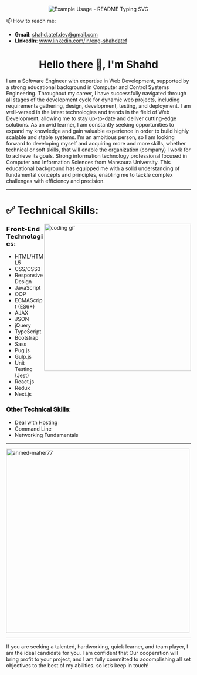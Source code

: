<!--------------------------------------- Slider --------------------------------------->
<p align="center">
  <img src="https://readme-typing-svg.demolab.com/?lines=Hello+There!+%F0%9F%96%90;This+is+Ahmed+Maher;Software+Engineer+%F0%9F%92%BB;Front+End+Developer&color=614CF7&weight=900&font=Fira%20Code&center=true&width=435&height=50&duration=4000&pause=1000" alt="Example Usage - README Typing SVG">
</p>

<!--------------------------------------- Contact --------------------------------------->

📫 How to reach me: 
  - **Gmail**<!--<a href="mailto: ahmedmaher.dev1@gmail.com" title="Go to Gmail" target="_blank"><img align="center" src="https://github.com/Ahmed-Maher77/Ahmed-Maher77/assets/112467034/cc8ca688-6813-4560-bb86-7511be08d50d" width="30" height="30"></a>-->:  shahd.atef.dev@gmail.com
  - **LInkedIn**<!--<a href="https://www.linkedin.com/in/ahmed-maher-algohary/" title="Go to LinkedIn" target="_blank"><img  src="https://raw.githubusercontent.com/rahuldkjain/github-profile-readme-generator/master/src/images/icons/Social/linked-in-alt.svg" alt="linkedin.com/in/ahmed-maher-algohary" height="15" width="15" /></a>-->:  www.linkedin.com/in/eng-shahdatef


<!--------------------------------------- Bio --------------------------------------->

<h1 align="center">Hello there 👋, I'm Shahd</h1>
I am a Software Engineer with expertise in Web Development, supported by a strong educational background in Computer and Control Systems Engineering. Throughout my career, I have successfully navigated through all stages of the development cycle for dynamic web projects, including requirements gathering, design, development, testing, and deployment. I am well-versed in the latest technologies and trends in the field of Web Development, allowing me to stay up-to-date and deliver cutting-edge solutions. As an avid learner, I am constantly seeking opportunities to expand my knowledge and gain valuable experience in order to build highly scalable and stable systems. I’m an ambitious person, so I am looking forward to developing myself and acquiring more and more skills, whether technical or soft skills, that will enable the organization (company) I work for to achieve its goals. Strong information technology professional focused in Computer and Information Sciences from Mansoura University. This educational background has equipped me with a solid understanding of fundamental concepts and principles, enabling me to tackle complex challenges with efficiency and precision.
<hr>
<!--------------------------------------- Tech Skills --------------------------------------->
<h1 align="left">✅ Technical Skills:</h1>
<!--------------------------------------- GIF --------------------------------------->
<img align="right" alt="coding gif" width="400" src="https://cdn.dribbble.com/users/1162077/screenshots/3848914/programmer.gif">
<h3>𝗙𝗿𝗼𝗻𝘁-𝗘𝗻𝗱 𝗧𝗲𝗰𝗵𝗻𝗼𝗹𝗼𝗴𝗶𝗲𝘀:</h3>

- <!--<img align="center" src="https://github.com/Ahmed-Maher77/Ahmed-Maher77/assets/112467034/0758fc66-c2a0-42a6-8ffc-8d6eec8ce486" alt="html5" width="15" height="15"/>-->HTML/HTML5 
- <!--<img align="center" src="https://github.com/Ahmed-Maher77/Ahmed-Maher77/assets/112467034/6d7f127b-1250-4770-bd07-0f8417c734c7" alt="css3" width="15" height="15"/> -->CSS/CSS3
- <!--<img align="center" src="https://github.com/Ahmed-Maher77/Ahmed-Maher77/assets/112467034/9d1b4d6d-9f18-47b2-b9cb-2fcd1c0a5445" alt="responsive design" width="15" height="15"/> -->Responsive Design
- <!--<img align="center" src="https://github.com/Ahmed-Maher77/Ahmed-Maher77/assets/112467034/9ad7b336-0ffe-46e1-b567-d7cc11e6d0fd" alt="javascript" width="15" height="15"/> -->JavaScript
- OOP
- <!--<img align="center" src="https://github.com/Ahmed-Maher77/Ahmed-Maher77/assets/112467034/5cfd8954-6681-45e9-8b12-5df8e1b02736" alt="ecmascript" width="15" height="15"/> -->ECMAScript (ES6+)
- <!--<img align="center" src="https://github.com/Ahmed-Maher77/Ahmed-Maher77/assets/112467034/e118a980-b4bb-4fee-90d7-c609feb47ccf" alt="ajax" width="15" height="15"/> -->AJAX
- <!--<img align="center" src="https://github.com/Ahmed-Maher77/Ahmed-Maher77/assets/112467034/b78a9504-ee73-429f-a639-a07cad009b45" alt="json" width="15" height="15"/> -->JSON
- <!--<img align="center" src="https://github.com/Ahmed-Maher77/Ahmed-Maher77/assets/112467034/372b6c23-c03b-40a4-bd42-1fbdda1d0495" alt="jquery" width="15" height="15"/> -->jQuery
- <!--<img align="center" src="https://github.com/Ahmed-Maher77/Ahmed-Maher77/assets/112467034/15f2cd8e-d702-41db-be62-94b773134e52" alt="typescript" width="15" height="15"/> -->TypeScript
- <!--<img align="center" src="https://github.com/Ahmed-Maher77/Ahmed-Maher77/assets/112467034/99b589c1-3d83-4e62-b828-d27011412fe8" alt="bootstrap" width="15" height="15"/> -->Bootstrap
- <!--<img align="center" src="https://github.com/Ahmed-Maher77/Ahmed-Maher77/assets/112467034/1bc1a894-68e9-4604-b4bc-4c9527f66c02" alt="sass" width="15" height="15"/> -->Sass
- <!--<img align="center" src="https://github.com/Ahmed-Maher77/Ahmed-Maher77/assets/112467034/029eedae-cd4a-48ee-ba75-4d1b1ca5f423" alt="pug.js" width="15" height="15"/> -->Pug.js
- <!--<img align="center" src="https://github.com/Ahmed-Maher77/Ahmed-Maher77/assets/112467034/589cfdc5-c886-46b4-b165-1947925cf2dc" alt="gulp.js" width="15" height="15"/> -->Gulp.js
- <!--<img align="center" src="https://github.com/Ahmed-Maher77/Ahmed-Maher77/assets/112467034/b28b33a1-0a73-4961-b915-d76ed18cf0f4" alt="jest" width="15" height="15"/> -->Unit Testing (Jest)
- <!--<img align="center" src="https://github.com/Ahmed-Maher77/Ahmed-Maher77/assets/112467034/018ee73c-2ea3-4256-92f5-f1f6ffee8d5d" alt="react.js" width="15" height="15"/> -->React.js
- <!--<img align="center" src="https://github.com/Ahmed-Maher77/Ahmed-Maher77/assets/112467034/488a106a-b07f-4ca3-8fd1-adeadc2b753d" alt="redux" width="15" height="15"/> -->Redux
- <!--<img align="center" src="https://github.com/Ahmed-Maher77/Ahmed-Maher77/assets/112467034/f1a04853-0229-4336-9f6f-1409a79b48af" alt="next.js" width="15" height="15"/> -->Next.js


<h3>𝐎𝐭𝐡𝐞𝐫 𝐓𝐞𝐜𝐡𝐧𝐢𝐜𝐚𝐥 𝐒𝐤𝐢𝐥𝐥𝐬:</h3>

- <!--<img align="center" src="https://github.com/Ahmed-Maher77/Ahmed-Maher77/assets/112467034/19ab987c-0567-422e-9e98-9b62ff3b75fa" alt="deal with hosting" width="15" height="15"/> -->Deal with Hosting
- <!--<img align="center" src="https://github.com/Ahmed-Maher77/Ahmed-Maher77/assets/112467034/115ccd16-ca78-4837-a3eb-b21170e7bdae" alt="command line" width="15" height="15"/> -->Command Line
- <!--<img align="center" src="https://github.com/Ahmed-Maher77/Ahmed-Maher77/assets/112467034/9acfc1fb-9e05-41df-98fa-000949d0ce70" alt="networking fundamentals" width="15" height="15"/> -->Networking Fundamentals

<!--------------------------------------- Graphs --------------------------------------->
<hr>
<p>
  <img width="500px" src="https://github-readme-stats.vercel.app/api/top-langs?username=ahmed-maher77&show_icons=true&locale=en&layout=compact" alt="ahmed-maher77" />
</p>

<!--
<p>
  <img width="500px" src="https://github-readme-stats.vercel.app/api?username=ahmed-maher77&show_icons=true&locale=en" alt="ahmed-maher77" />
</p>
<p>
  <img width="500px" src="https://github-readme-streak-stats.herokuapp.com/?user=ahmed-maher77&" alt="ahmed-maher77" />
</p>
-->
<!--------------------------------------- Brief --------------------------------------->
<hr>

<p align="left">If you are seeking a talented, hardworking, quick learner, and team player, I am the ideal candidate for you. I am confident that Our cooperation will bring profit to your project, and I am fully committed to accomplishing all set objectives to the best of my abilities. so let’s keep in touch!
</p>


<!--------------------------------------- Comments --------------------------------------->
<!-- <p align="left"> <a href="https://twitter.com/AhmedMa77068093" target="blank"><img src="https://img.shields.io/twitter/follow/ahmedma77068093?logo=twitter&style=for-the-badge" alt="ahmedma77068093" /></a> </p> 

- 🔭 I’m currently working on **JavaScript Projects**

- 🌱 I’m currently learning **Frontend Development**
- 📫 How to reach me **shahd.atef.dev@gmail.com**

- ⚡ Fun fact **I think I am funny**
-->
<!-- <a href="https://twitter.com/AhmedMa77068093" target="blank"><img align="center" src="https://raw.githubusercontent.com/rahuldkjain/github-profile-readme-generator/master/src/images/icons/Social/twitter.svg" alt="ahmedma77068093" height="20" width="20" /></a> &nbsp;
<a href="https://web.facebook.com/profile.php?id=100012154268952" target="blank"><img align="center" src="https://raw.githubusercontent.com/rahuldkjain/github-profile-readme-generator/master/src/images/icons/Social/facebook.svg" alt="https://web.facebook.com/profile.php?id=100012154268952" height="20" width="20" /></a> 
</p>
-->
<!--
<h1 align="left">📝 Programming Languages and Tools:</h1>
<p align="left"> <a href="https://www.arduino.cc/" title="Arduino" target="_blank" rel="noreferrer"> <img src="https://cdn.worldvectorlogo.com/logos/arduino-1.svg" alt="arduino" width="40" height="40"/> </a> &nbsp; <a href="https://getbootstrap.com" title="Bootstrap" target="_blank" rel="noreferrer"> <img src="https://raw.githubusercontent.com/devicons/devicon/master/icons/bootstrap/bootstrap-plain-wordmark.svg" alt="bootstrap" width="40" height="40"/> </a> &nbsp; <a href="https://www.cprogramming.com/" target="_blank" rel="noreferrer"> <img src="https://raw.githubusercontent.com/devicons/devicon/master/icons/c/c-original.svg" alt="c" width="40" height="40"/> </a> &nbsp; <a href="https://www.python.org" target="_blank" rel="noreferrer"> <img src="https://raw.githubusercontent.com/devicons/devicon/master/icons/python/python-original.svg" alt="python" width="40" height="40"/> </a> &nbsp; <a href="https://canvasjs.com" title="canvas.js" target="_blank" rel="noreferrer"> <img src="https://raw.githubusercontent.com/Hardik0307/Hardik0307/master/assets/canvasjs-charts.svg" alt="canvasjs" width="40" height="40"/> </a> &nbsp; <a href="https://www.w3schools.com/css/" target="_blank" rel="noreferrer"> <img src="https://raw.githubusercontent.com/devicons/devicon/master/icons/css3/css3-original-wordmark.svg" alt="css3" width="40" height="40"/> </a> &nbsp; <a href="https://www.chartjs.org" target="_blank" rel="noreferrer"> <img src="https://www.chartjs.org/media/logo-title.svg" alt="chartjs" width="40" height="40"/> </a> &nbsp; <a href="https://www.docker.com/" title="Docker" target="_blank" rel="noreferrer"> <img src="https://raw.githubusercontent.com/devicons/devicon/master/icons/docker/docker-original-wordmark.svg" alt="docker" width="40" height="40"/> </a> &nbsp; <a href="https://expressjs.com" title="Express.js" target="_blank" rel="noreferrer"> <img src="https://raw.githubusercontent.com/devicons/devicon/master/icons/express/express-original-wordmark.svg" alt="express" width="40" height="40"/> </a> &nbsp; <a href="https://firebase.google.com/" title="Firebase" target="_blank" rel="noreferrer"> <img src="https://www.vectorlogo.zone/logos/firebase/firebase-icon.svg" alt="firebase" width="40" height="40"/> </a> &nbsp; <a href="https://git-scm.com/" target="_blank" rel="noreferrer"> <img src="https://www.vectorlogo.zone/logos/git-scm/git-scm-icon.svg" alt="git" width="40" height="40"/> </a> &nbsp; <a href="https://gulpjs.com" target="_blank" rel="noreferrer"> <img src="https://raw.githubusercontent.com/devicons/devicon/master/icons/gulp/gulp-plain.svg" alt="gulp" width="40" height="40"/> </a> &nbsp; <a href="https://www.w3.org/html/" target="_blank" rel="noreferrer"> <img src="https://raw.githubusercontent.com/devicons/devicon/master/icons/html5/html5-original-wordmark.svg" alt="html5" width="40" height="40"/> </a> &nbsp; <a href="https://developer.mozilla.org/en-US/docs/Web/JavaScript" title="JavaScript" target="_blank" rel="noreferrer"> <img src="https://raw.githubusercontent.com/devicons/devicon/master/icons/javascript/javascript-original.svg" alt="javascript" width="40" height="40"/> </a> &nbsp; <a href="https://jestjs.io" title="Jest (Unit Testing)" target="_blank" rel="noreferrer"> <img src="https://www.vectorlogo.zone/logos/jestjsio/jestjsio-icon.svg" alt="jest" width="40" height="40"/> </a> &nbsp; <a href="https://www.mathworks.com/" title="MatLab" target="_blank" rel="noreferrer"> <img src="https://upload.wikimedia.org/wikipedia/commons/2/21/Matlab_Logo.png" alt="matlab" width="40" height="40"/> </a> &nbsp; <a href="https://www.mongodb.com/" title="MongoDB" target="_blank" rel="noreferrer"> <img src="https://raw.githubusercontent.com/devicons/devicon/master/icons/mongodb/mongodb-original-wordmark.svg" alt="mongodb" width="40" height="40"/> </a> &nbsp; <a href="https://nextjs.org/" title="Next.js" target="_blank" rel="noreferrer"> <img src="https://cdn.worldvectorlogo.com/logos/nextjs-2.svg" alt="nextjs" width="40" height="40"/> </a> &nbsp; <a href="https://nodejs.org" title="Node.js" target="_blank" rel="noreferrer"> <img src="https://raw.githubusercontent.com/devicons/devicon/master/icons/nodejs/nodejs-original-wordmark.svg" alt="nodejs" width="40" height="40"/> </a> &nbsp; <a href="https://www.photoshop.com/en" title="Photoshop" target="_blank" rel="noreferrer"> <img src="https://raw.githubusercontent.com/devicons/devicon/master/icons/photoshop/photoshop-line.svg" alt="photoshop" width="40" height="40"/> </a> &nbsp; <a href="https://pugjs.org" title="Pug.js" target="_blank" rel="noreferrer"> <img src="https://cdn.worldvectorlogo.com/logos/pug.svg" alt="pug" width="40" height="40"/> </a> &nbsp; <a href="https://reactjs.org/" title="React.js" target="_blank" rel="noreferrer"> <img src="https://raw.githubusercontent.com/devicons/devicon/master/icons/react/react-original-wordmark.svg" alt="react" width="40" height="40"/> </a> &nbsp; <a href="https://reactnative.dev/" title="React Native" target="_blank" rel="noreferrer"> <img src="https://reactnative.dev/img/header_logo.svg" alt="reactnative" width="40" height="40"/> </a> &nbsp; <a href="https://redux.js.org" title="Redux" target="_blank" rel="noreferrer"> <img src="https://raw.githubusercontent.com/devicons/devicon/master/icons/redux/redux-original.svg" alt="redux" width="40" height="40"/> </a> &nbsp; <a href="https://sass-lang.com" title="Saas" target="_blank" rel="noreferrer"> <img src="https://raw.githubusercontent.com/devicons/devicon/master/icons/sass/sass-original.svg" alt="sass" width="40" height="40"/> </a> &nbsp; <a href="https://www.typescriptlang.org/" target="_blank" rel="noreferrer"> <img src="https://raw.githubusercontent.com/devicons/devicon/master/icons/typescript/typescript-original.svg" alt="typescript" width="40" height="40"/> </a> </p>
-->
<!--
<!--
<h1 align="left">☎️ Get in touch :</h1>
<a href="mailto: ahmedmaheraljwhry057@gmail.com" title="Go to Gmail" target="_blank"><img align="center" src="https://github.com/Ahmed-Maher77/Ahmed-Maher77/assets/112467034/cc8ca688-6813-4560-bb86-7511be08d50d" width="40" height="40"></a>
 <a href="https://www.linkedin.com/in/ahmed-maher-algohary/" title="Go to LinkedIn" target="_blank"><img  src="https://raw.githubusercontent.com/rahuldkjain/github-profile-readme-generator/master/src/images/icons/Social/linked-in-alt.svg" alt="https://www.linkedin.com/in/ahmed-maher-algohary/" height="40" width="40" /></a>
-->
<!--
<p align="left">
<a href="https://www.linkedin.com/in/ahmed-maher-algohary/" target="blank"><img align="center" src="https://raw.githubusercontent.com/rahuldkjain/github-profile-readme-generator/master/src/images/icons/Social/linked-in-alt.svg" alt="https://www.linkedin.com/in/ahmed-maher-algohary/" height="30" width="40" /></a>
<a href="https://twitter.com/AhmedMa77068093" target="blank"><img align="center" src="https://raw.githubusercontent.com/rahuldkjain/github-profile-readme-generator/master/src/images/icons/Social/twitter.svg" alt="ahmedma77068093" height="30" width="40" /></a>
<a href="https://web.facebook.com/profile.php?id=100012154268952" target="blank"><img align="center" src="https://raw.githubusercontent.com/rahuldkjain/github-profile-readme-generator/master/src/images/icons/Social/facebook.svg" alt="https://web.facebook.com/profile.php?id=100012154268952" height="30" width="40" /></a>
</p>
-->

<!--
👀 Feel free to take a look at my **Portfolio** <img src="https://github.com/Ahmed-Maher77/Ahmed-Maher77/assets/112467034/9555245a-d921-4960-b6c1-b0a443265d40" alt="portfolio" width="20" align="center">: &nbsp; https://ahmedmaher-portfolio.vercel.app/
-->
